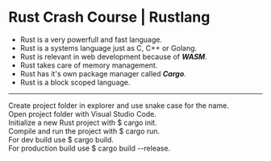 # Rust Crash Course | Rustlang
- Rust is a very powerfull and fast language.  
- Rust is a systems language just as C, C++ or Golang.  
- Rust is relevant in web development because of ***WASM***.  
- Rust takes care of memory management.  
- Rust has it's own package manager called ***Cargo***.  
- Rust is a block scoped language.  
___
Create project folder in explorer and use snake case for the name.  
Open project folder with Visual Studio Code.  
Initialize a new Rust project with $ cargo init.  
Compile and run the project with $ cargo run.  
For dev build use $ cargo build.  
For production build use $ cargo build --release.  
